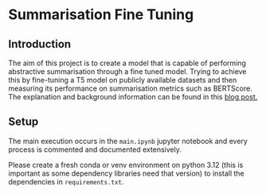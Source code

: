 # Summarisation Fine Tuning
## Introduction
The aim of this project is to create a model that is capable of performing abstractive summarisation through a fine tuned model. Trying to achieve this by fine-tuning a T5 model on publicly available datasets and then measuring its performance on summarisation metrics such as BERTScore. The explanation and background information can be found in this [blog post.](https://codebykarthick.github.io/projects/2025-05-27-summarisation/)

## Setup
The main execution occurs in the `main.ipynb` jupyter notebook and every process is commented and documented extensively.

Please create a fresh conda or venv environment on python 3.12 (this is important as some dependency libraries need that version) to install the dependencies in `requirements.txt`.
